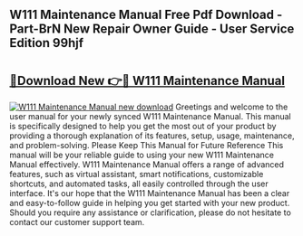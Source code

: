 ## W111 Maintenance Manual Free Pdf Download - Part-BrN New Repair Owner Guide - User Service Edition 99hjf

# <h2><a href="http://bc62227.oget.top/?id=W111+Maintenance+Manual">🔗Download New 👉🔴 W111 Maintenance Manual</a></h2>

[![W111 Maintenance Manual new download](https://i.imgur.com/5g1atiW.png)](http://bc62227.oget.top/?id=W111+Maintenance+Manual)
Greetings and welcome to the user manual for your newly synced W111 Maintenance Manual. This manual is specifically designed to help you get the most out of your product by providing a thorough explanation of its features, setup, usage, maintenance, and problem-solving. Please Keep This Manual for Future Reference This manual will be your reliable guide to using your new W111 Maintenance Manual effectively. W111 Maintenance Manual offers a range of advanced features, such as virtual assistant, smart notifications, customizable shortcuts, and automated tasks, all easily controlled through the user interface. It's our hope that the W111 Maintenance Manual has been a clear and easy-to-follow guide in helping you get started with your new product. Should you require any assistance or clarification, please do not hesitate to contact our customer support team.
